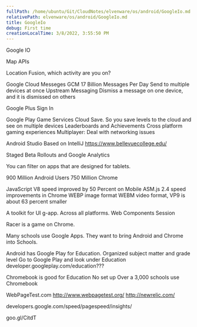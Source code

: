 ```yaml
---
fullPath: /home/ubuntu/Git/CloudNotes/elvenware/os/android/GoogleIo.md
relativePath: elvenware/os/android/GoogleIo.md
title: GoogleIo
debug: First time
creationLocalTime: 3/8/2022, 3:55:50 PM
---
```


<!-- toc -->
<!-- tocstop -->

Google IO

Map APIs

Location Fusion, which activity are you on?

Google Cloud Messeges GCM
	17 Billion Messages Per Day
	Send to multiple devices at once
	Upstream Messaging
	Dismiss a message on one device, and it is dismissed on others
	
Google Plus Sign In

Google Play Game Services
	Cloud Save. So you save levels to the cloud and see on multiple devices
	Leaderboards and Achievements
	Cross platform gaming experiences
	Multiplayer: Deal with networking issues

Android Studio
	Based on IntelliJ
	https://www.bellevuecollege.edu/
	
Staged Beta Rollouts and Google Analytics

You can filter on apps that are designed for tablets.

900 Million Android Users
750 Million Chrome

JavaScript V8 speed improved by 50 Percent on Mobile
ASM.js 2.4 speed improvements in Chrome
WEBP image format
WEBM video format, VP9 is about 63 percent smaller

A toolkit for UI g-app. Across all platforms.
Web Components Session

Racer is a game on Chrome.

Many schools use Google Apps. They want to bring Android and Chrome
into Schools. 

Android has Google Play for Education.
	Organized subject matter and grade level
	Go to Google Play and look under Education
	developer.googleplay.com/education???
	
Chromebook is good for Education
	No set up
	Over a 3,000 schools use Chromebook
	
WebPageTest.com
http://www.webpagetest.org/
http://newrelic.com/

developers.google.com/speed/pagespeed/insights/

goo.gl/CitdT
